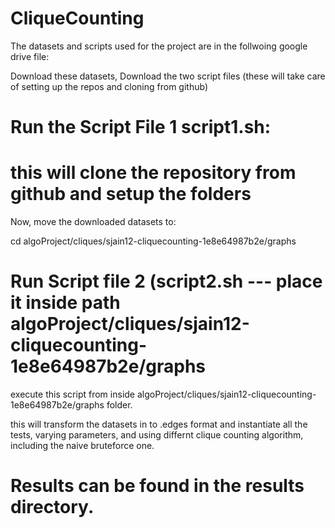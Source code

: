 # CliqueCounting

The datasets and scripts used for the project are in the follwoing google drive file:
  
  
Download these datasets,
Download the two script files (these will take care of setting up the repos and cloning from github)


# Run the Script File 1 script1.sh:
# this will clone the repository from github and setup the folders

Now, move the downloaded datasets to:

cd algoProject/cliques/sjain12-cliquecounting-1e8e64987b2e/graphs


# Run Script file 2 (script2.sh --- place it inside path algoProject/cliques/sjain12-cliquecounting-1e8e64987b2e/graphs
execute this script from inside algoProject/cliques/sjain12-cliquecounting-1e8e64987b2e/graphs folder.

this will transform the datasets in to .edges format and instantiate all the tests, varying parameters, and using differnt clique counting algorithm, including the naive bruteforce one.

# Results can be found in the results directory.


